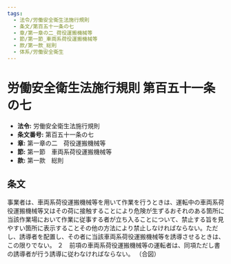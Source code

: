 ```yaml
---
tags:
  - 法令/労働安全衛生法施行規則
  - 条文/第百五十一条の七
  - 章/第一章の二_荷役運搬機械等
  - 節/第一節_車両系荷役運搬機械等
  - 款/第一款_総則
  - 体系/労働安全衛生
---
```

# 労働安全衛生法施行規則 第百五十一条の七

- **法令:** 労働安全衛生法施行規則
- **条文番号:** 第百五十一条の七
- **章:** 第一章の二　荷役運搬機械等
- **節:** 第一節　車両系荷役運搬機械等
- **款:** 第一款　総則

## 条文
事業者は、車両系荷役運搬機械等を用いて作業を行うときは、運転中の車両系荷役運搬機械等又はその荷に接触することにより危険が生ずるおそれのある箇所に当該作業場において作業に従事する者が立ち入ることについて、禁止する旨を見やすい箇所に表示することその他の方法により禁止しなければならない。ただし、誘導者を配置し、その者に当該車両系荷役運搬機械等を誘導させるときは、この限りでない。
２　前項の車両系荷役運搬機械等の運転者は、同項ただし書の誘導者が行う誘導に従わなければならない。
（合図）

